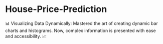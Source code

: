# House-Price-Prediction
📊 Visualizing Data Dynamically: Mastered the art of creating dynamic bar charts and histograms. Now, complex information is presented with ease and accessibility. 📈
